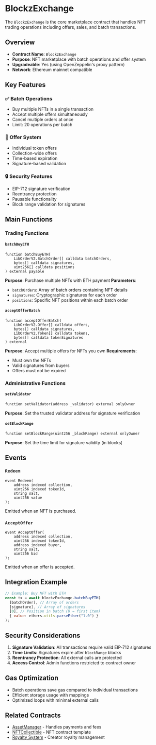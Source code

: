 # BlockzExchange

The `BlockzExchange` is the core marketplace contract that handles NFT trading operations including offers, sales, and batch transactions.

## Overview

* **Contract Name**: `BlockzExchange`
* **Purpose**: NFT marketplace with batch operations and offer system
* **Upgradeable**: Yes (using OpenZeppelin's proxy pattern)
* **Network**: Ethereum mainnet compatible

## Key Features

### ✅ **Batch Operations**

* Buy multiple NFTs in a single transaction
* Accept multiple offers simultaneously
* Cancel multiple orders at once
* Limit: 20 operations per batch

### 🎯 **Offer System**

* Individual token offers
* Collection-wide offers
* Time-based expiration
* Signature-based validation

### 🔒 **Security Features**

* EIP-712 signature verification
* Reentrancy protection
* Pausable functionality
* Block range validation for signatures

## Main Functions

### Trading Functions

#### `batchBuyETH`

```solidity
function batchBuyETH(
    LibOrderV2.BatchOrder[] calldata batchOrders,
    bytes[] calldata signatures,
    uint256[] calldata positions
) external payable
```

**Purpose**: Purchase multiple NFTs with ETH payment **Parameters**:

* `batchOrders`: Array of batch orders containing NFT details
* `signatures`: Cryptographic signatures for each order
* `positions`: Specific NFT positions within each batch order

#### `acceptOfferBatch`

```solidity
function acceptOfferBatch(
    LibOrderV2.Offer[] calldata offers,
    bytes[] calldata signatures,
    LibOrderV2.Token[] calldata tokens,
    bytes[] calldata tokenSignatures
) external
```

**Purpose**: Accept multiple offers for NFTs you own **Requirements**:

* Must own the NFTs
* Valid signatures from buyers
* Offers must not be expired

### Administrative Functions

#### `setValidator`

```solidity
function setValidator(address _validator) external onlyOwner
```

**Purpose**: Set the trusted validator address for signature verification

#### `setBlockRange`

```solidity
function setBlockRange(uint256 _blockRange) external onlyOwner
```

**Purpose**: Set the time limit for signature validity (in blocks)

## Events

### `Redeem`

```solidity
event Redeem(
    address indexed collection,
    uint256 indexed tokenId,
    string salt,
    uint256 value
);
```

Emitted when an NFT is purchased.

### `AcceptOffer`

```solidity
event AcceptOffer(
    address indexed collection,
    uint256 indexed tokenId,
    address indexed buyer,
    string salt,
    uint256 bid
);
```

Emitted when an offer is accepted.

## Integration Example

```javascript
// Example: Buy NFT with ETH
const tx = await blockzExchange.batchBuyETH(
  [batchOrder], // Array of orders
  [signature], // Array of signatures
  [0], // Position in batch (0 = first item)
  { value: ethers.utils.parseEther("1.0") }
);
```

## Security Considerations

1. **Signature Validation**: All transactions require valid EIP-712 signatures
2. **Time Limits**: Signatures expire after `blockRange` blocks
3. **Reentrancy Protection**: All external calls are protected
4. **Access Control**: Admin functions restricted to contract owner

## Gas Optimization

* Batch operations save gas compared to individual transactions
* Efficient storage usage with mappings
* Optimized loops with minimal external calls

## Related Contracts

* [AssetManager](asset-manager.md) - Handles payments and fees
* [NFTCollectible](nft-collectible.md) - NFT contract template
* [Royalty System](royalty.md) - Creator royalty management
